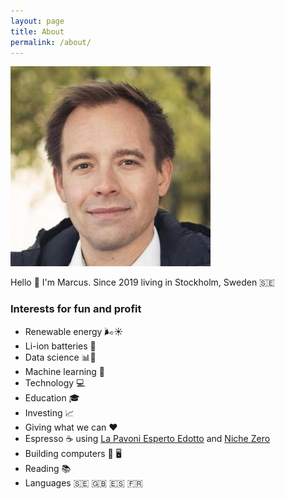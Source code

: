 ```yaml
---
layout: page
title: About
permalink: /about/
---
```


![](/images/marcus.jpeg)

Hello :wave: I'm Marcus. Since 2019 living in Stockholm, Sweden :sweden:

### Interests for fun and profit

* Renewable energy :wind_face::sunny:
* Li-ion batteries :battery:
* Data science :bar_chart::microscope:
* Machine learning :robot:
* Technology :computer:
* Education 🎓
* Investing :chart_with_upwards_trend:
* Giving what we can :heart:
* Espresso :coffee: using [La Pavoni Esperto Edotto](https://bucket-smeg.4flow.cloud/OBJECTS/JPG%2072%20dpi/LPLESE01EU.jpg) and [Niche Zero](https://www.nichecoffee.co.uk/products/niche-zero)
* Building computers :wrench: :desktop_computer:
* Reading :books:
* Languages :sweden: :uk: :es: :fr:

